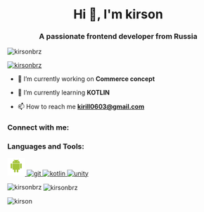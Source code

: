 <h1 align="center">Hi 👋, I'm kirson</h1>
<h3 align="center">A passionate frontend developer from Russia</h3>

<p align="left"> <img src="https://komarev.com/ghpvc/?username=kirsonbrz&label=Profile%20views&color=0e75b6&style=flat" alt="kirsonbrz" /> </p>

<p align="left"> <a href="https://github.com/ryo-ma/github-profile-trophy"><img src="https://github-profile-trophy.vercel.app/?username=kirsonbrz" alt="kirsonbrz" /></a> </p>

- 🔭 I’m currently working on **Commerce concept**

- 🌱 I’m currently learning **KOTLIN**

- 📫 How to reach me **kirill0603@gmail.com**

<h3 align="left">Connect with me:</h3>
<p align="left">
</p>

<h3 align="left">Languages and Tools:</h3>
<p align="left"> <a href="https://developer.android.com" target="_blank" rel="noreferrer"> <img src="https://raw.githubusercontent.com/devicons/devicon/master/icons/android/android-original-wordmark.svg" alt="android" width="40" height="40"/> </a> <a href="https://git-scm.com/" target="_blank" rel="noreferrer"> <img src="https://www.vectorlogo.zone/logos/git-scm/git-scm-icon.svg" alt="git" width="40" height="40"/> </a> <a href="https://kotlinlang.org" target="_blank" rel="noreferrer"> <img src="https://www.vectorlogo.zone/logos/kotlinlang/kotlinlang-icon.svg" alt="kotlin" width="40" height="40"/> </a> <a href="https://unity.com/" target="_blank" rel="noreferrer"> <img src="https://www.vectorlogo.zone/logos/unity3d/unity3d-icon.svg" alt="unity" width="40" height="40"/> </a> </p>

<p><img align="left" src="https://github-readme-stats.vercel.app/api/top-langs?username=kirsonbrz&show_icons=true&locale=en&layout=compact" alt="kirsonbrz" /></p>

<p>&nbsp;<img align="center" src="https://github-readme-stats.vercel.app/api?username=kirsonbrz&show_icons=true&locale=en" alt="kirsonbrz" /></p>

![kirson](https://media3.giphy.com/media/aUovxH8Vf9qDu/giphy.gif)
